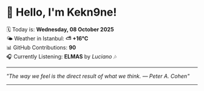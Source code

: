 # 👋 Hello, I'm Kekn9ne!

🗓️ Today is: **Wednesday, 08 October 2025**  
🌤️ Weather in Istanbul: **⛅️  +16°C**  
📊 GitHub Contributions: **90**  
🎧 Currently Listening: **ELMAS** by *Luciano* 🎶

---

_"The way we feel is the direct result of what we think. — *Peter A. Cohen*"_

---
